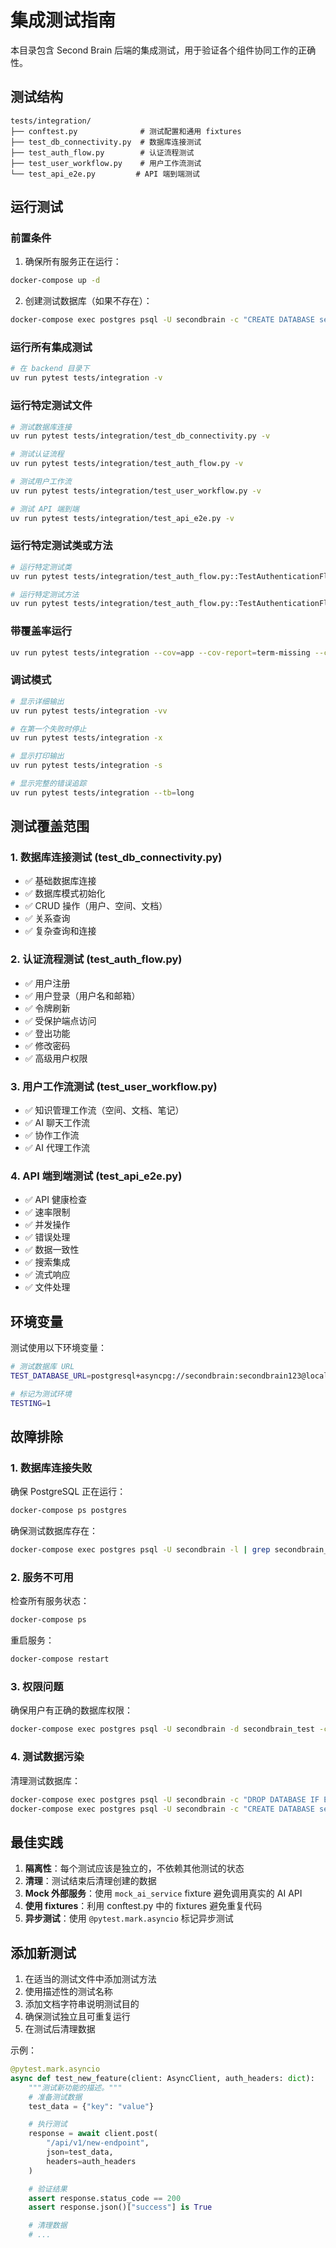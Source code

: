 # 集成测试指南

本目录包含 Second Brain 后端的集成测试，用于验证各个组件协同工作的正确性。

## 测试结构

```
tests/integration/
├── conftest.py              # 测试配置和通用 fixtures
├── test_db_connectivity.py  # 数据库连接测试
├── test_auth_flow.py        # 认证流程测试
├── test_user_workflow.py    # 用户工作流测试
└── test_api_e2e.py         # API 端到端测试
```

## 运行测试

### 前置条件

1. 确保所有服务正在运行：

```bash
docker-compose up -d
```

2. 创建测试数据库（如果不存在）：

```bash
docker-compose exec postgres psql -U secondbrain -c "CREATE DATABASE secondbrain_test;"
```

### 运行所有集成测试

```bash
# 在 backend 目录下
uv run pytest tests/integration -v
```

### 运行特定测试文件

```bash
# 测试数据库连接
uv run pytest tests/integration/test_db_connectivity.py -v

# 测试认证流程
uv run pytest tests/integration/test_auth_flow.py -v

# 测试用户工作流
uv run pytest tests/integration/test_user_workflow.py -v

# 测试 API 端到端
uv run pytest tests/integration/test_api_e2e.py -v
```

### 运行特定测试类或方法

```bash
# 运行特定测试类
uv run pytest tests/integration/test_auth_flow.py::TestAuthenticationFlow -v

# 运行特定测试方法
uv run pytest tests/integration/test_auth_flow.py::TestAuthenticationFlow::test_user_registration_flow -v
```

### 带覆盖率运行

```bash
uv run pytest tests/integration --cov=app --cov-report=term-missing --cov-report=html
```

### 调试模式

```bash
# 显示详细输出
uv run pytest tests/integration -vv

# 在第一个失败时停止
uv run pytest tests/integration -x

# 显示打印输出
uv run pytest tests/integration -s

# 显示完整的错误追踪
uv run pytest tests/integration --tb=long
```

## 测试覆盖范围

### 1. 数据库连接测试 (test_db_connectivity.py)

- ✅ 基础数据库连接
- ✅ 数据库模式初始化
- ✅ CRUD 操作（用户、空间、文档）
- ✅ 关系查询
- ✅ 复杂查询和连接

### 2. 认证流程测试 (test_auth_flow.py)

- ✅ 用户注册
- ✅ 用户登录（用户名和邮箱）
- ✅ 令牌刷新
- ✅ 受保护端点访问
- ✅ 登出功能
- ✅ 修改密码
- ✅ 高级用户权限

### 3. 用户工作流测试 (test_user_workflow.py)

- ✅ 知识管理工作流（空间、文档、笔记）
- ✅ AI 聊天工作流
- ✅ 协作工作流
- ✅ AI 代理工作流

### 4. API 端到端测试 (test_api_e2e.py)

- ✅ API 健康检查
- ✅ 速率限制
- ✅ 并发操作
- ✅ 错误处理
- ✅ 数据一致性
- ✅ 搜索集成
- ✅ 流式响应
- ✅ 文件处理

## 环境变量

测试使用以下环境变量：

```bash
# 测试数据库 URL
TEST_DATABASE_URL=postgresql+asyncpg://secondbrain:secondbrain123@localhost:5432/secondbrain_test

# 标记为测试环境
TESTING=1
```

## 故障排除

### 1. 数据库连接失败

确保 PostgreSQL 正在运行：

```bash
docker-compose ps postgres
```

确保测试数据库存在：

```bash
docker-compose exec postgres psql -U secondbrain -l | grep secondbrain_test
```

### 2. 服务不可用

检查所有服务状态：

```bash
docker-compose ps
```

重启服务：

```bash
docker-compose restart
```

### 3. 权限问题

确保用户有正确的数据库权限：

```bash
docker-compose exec postgres psql -U secondbrain -d secondbrain_test -c "SELECT current_user;"
```

### 4. 测试数据污染

清理测试数据库：

```bash
docker-compose exec postgres psql -U secondbrain -c "DROP DATABASE IF EXISTS secondbrain_test;"
docker-compose exec postgres psql -U secondbrain -c "CREATE DATABASE secondbrain_test;"
```

## 最佳实践

1. **隔离性**：每个测试应该是独立的，不依赖其他测试的状态
2. **清理**：测试结束后清理创建的数据
3. **Mock 外部服务**：使用 `mock_ai_service` fixture 避免调用真实的 AI API
4. **使用 fixtures**：利用 conftest.py 中的 fixtures 避免重复代码
5. **异步测试**：使用 `@pytest.mark.asyncio` 标记异步测试

## 添加新测试

1. 在适当的测试文件中添加测试方法
2. 使用描述性的测试名称
3. 添加文档字符串说明测试目的
4. 确保测试独立且可重复运行
5. 在测试后清理数据

示例：

```python
@pytest.mark.asyncio
async def test_new_feature(client: AsyncClient, auth_headers: dict):
    """测试新功能的描述。"""
    # 准备测试数据
    test_data = {"key": "value"}

    # 执行测试
    response = await client.post(
        "/api/v1/new-endpoint",
        json=test_data,
        headers=auth_headers
    )

    # 验证结果
    assert response.status_code == 200
    assert response.json()["success"] is True

    # 清理数据
    # ...
```
